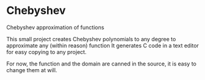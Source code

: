 # Chebyshev
Chebyshev approximation of functions

This small project creates Chebyshev polynomials to any degree to approximate any (within reason) function
It generates C code in a text editor for easy copying to any project.

For now, the function and the domain are canned in the source, it is easy to change them at will.
